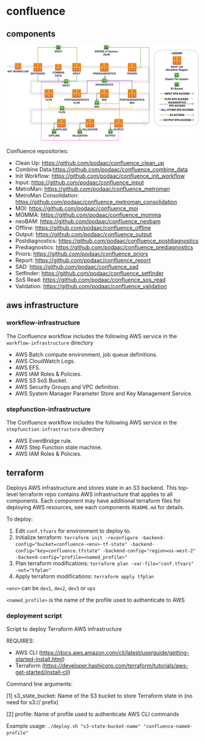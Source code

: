 # confluence

## components

![Confluence Component Data Flow Diagram](diagrams/confluence-data-flow.png)

Confluence repositories:

- Clean Up: https://github.com/podaac/confluence_clean_up
- Combine Data:https://github.com/podaac/confluence_combine_data
- Init Workflow: https://github.com/podaac/confluence_init_workflow
- Input: https://github.com/podaac/confluence_input
- MetroMan: https://github.com/podaac/confluence_metroman
- MetroMan Consolidation: https://github.com/podaac/confluence_metroman_consolidation
- MOI: https://github.com/podaac/confluence_moi
- MOMMA: https://github.com/podaac/confluence_momma
- neoBAM: https://github.com/podaac/confluence_neobam
- Offline: https://github.com/podaac/confluence_offline
- Output: https://github.com/podaac/confluence_output
- Postdiagnostics: https://github.com/podaac/confluence_postdiagnostics
- Prediagnostics: https://github.com/podaac/confluence_prediagnostics
- Priors: https://github.com/podaac/confluence_priors
- Report: https://github.com/podaac/confluence_report
- SAD: https://github.com/podaac/confluence_sad
- Setfinder: https://github.com/podaac/confluence_setfinder
- SoS Read: https://github.com/podaac/confluence_sos_read
- Validation: https://github.com/podaac/confluence_validation

## aws infrastructure

### workflow-infrastructure

The Confluence workflow includes the following AWS service in the `workflow-infrastructure` directory

- AWS Batch compute environment, job queue definitions.
- AWS CloudWatch Logs.
- AWS EFS.
- AWS IAM Roles & Policies.
- AWS S3 SoS Bucket.
- AWS Security Groups and VPC definition.
- AWS System Manager Parameter Store and Key Management Service.

### stepfunction-infrastructure

The Confluence workflow includes the following AWS service in the `stepfunction-infrastructure` directory

- AWS EventBridge rule.
- AWS Step Function state machine.
- AWS IAM Roles & Policies.

## terraform

Deploys AWS infrastructure and stores state in an S3 backend. This top-level terraform repo contains AWS infrastructure that applies to all components. Each component may have additional terraform files for deploying AWS resources, see each components `README.md` for details.

To deploy:

1. Edit `conf.tfvars` for environment to deploy to.
2. Initialize terraform: `terraform init -reconfigure -backend-config="bucket=confluence-<env>-tf-state" -backend-config="key=confluence.tfstate" -backend-config="region=us-west-2" -backend-config="profile=<named_profile>"`
3. Plan terraform modifications: `terraform plan -var-file="conf.tfvars" -out="tfplan"`
4. Apply terraform modifications: `terraform apply tfplan`

`<env>` can be `dev1`, `dev2`, `dev3` or `ops`

`<named_profile>` is the name of the profile used to authenticate to AWS

### deployment script

Script to deploy Terraform AWS infrastructure

REQUIRES:
  
- AWS CLI (https://docs.aws.amazon.com/cli/latest/userguide/getting-started-install.html)
- Terraform (https://developer.hashicorp.com/terraform/tutorials/aws-get-started/install-cli)

Command line arguments:

[1] s3_state_bucket: Name of the S3 bucket to store Terraform state in (no need for s3:// prefix)

[2] profile: Name of profile used to authenticate AWS CLI commands

Example usage: `./deploy.sh "s3-state-bucket-name" "confluence-named-profile"`
